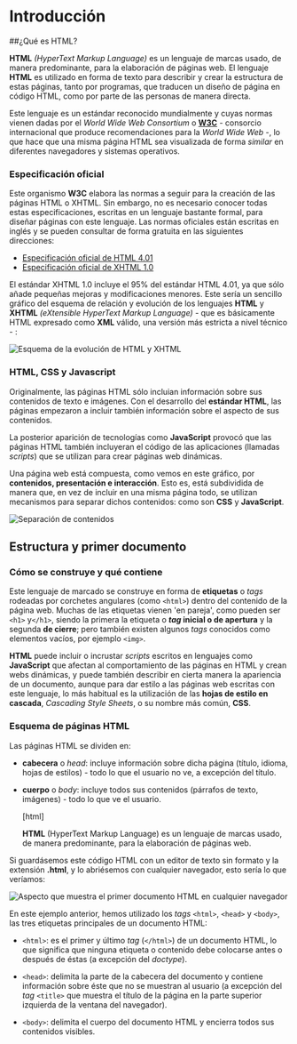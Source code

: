# Introducción

##¿Qué es HTML?

**HTML** *(HyperText Markup Language)* es un lenguaje de marcas usado, de manera predominante, para la elaboración de páginas web. El lenguaje **HTML** es utilizado en forma de texto para describir y crear la estructura de estas páginas, tanto por programas, que traducen un diseño de página en código HTML, como por parte de las personas de manera directa.

Este lenguaje es un estándar reconocido mundialmente y cuyas normas vienen dadas por el *World Wide Web Consortium* o [**W3C**](http://www.w3.org/) - consorcio internacional que produce recomendaciones para la *World Wide Web* -, lo que hace que una misma página HTML sea visualizada de forma *similar* en diferentes navegadores y sistemas operativos.

### Especificación oficial

Este organismo **W3C** elabora las normas a seguir para la creación de las páginas HTML o XHTML. Sin embargo, no es necesario conocer todas estas especificaciones, escritas en un lenguaje bastante formal, para diseñar páginas con este lenguaje.  Las normas oficiales están escritas en inglés y se pueden consultar de forma gratuita en las siguientes direcciones:

- [Especificación oficial de HTML 4.01](http://www.w3.org/TR/html401/)
- [Especificación oficial de XHTML 1.0](http://www.w3.org/TR/xhtml1/)

El estándar XHTML 1.0 incluye el 95% del estándar HTML 4.01, ya que sólo añade pequeñas mejoras y modificaciones menores. Este sería un sencillo gráfico del esquema de relación y evolución de los lenguajes **HTML** y **XHTML** *(eXtensible HyperText Markup Language)* - que es básicamente HTML expresado como **XML** válido, una versión más estricta a nivel técnico - :

![Esquema de la evolución de HTML y XHTML](cap02/xhtml.png)

### HTML, CSS y Javascript

Originalmente, las páginas HTML sólo incluian información sobre sus contenidos de texto e imágenes. Con el desarrollo del **estándar HTML**, las páginas empezaron a incluir también información sobre el aspecto de sus contenidos.

La posterior aparición de tecnologías como **JavaScript** provocó que las páginas HTML también incluyeran el código de las aplicaciones (llamadas *scripts*) que se utilizan para crear páginas web dinámicas.

Una página web está compuesta, como vemos en este gráfico, por **contenidos, presentación e interacción**. Esto es, está subdividida de manera que, en vez de incluir en una misma página todo, se utilizan mecanismos para separar dichos contenidos: como son **CSS** y **JavaScript**.

![Separación de contenidos](cap02/contenidos.png)

## Estructura y primer documento

### Cómo se construye y qué contiene

Este lenguaje de marcado se construye en forma de **etiquetas** o *tags* rodeadas por corchetes angulares (como `<html>`) dentro del contenido de la página web.
Muchas de las etiquetas vienen 'en pareja', como pueden ser `<h1>` y`</h1>`, siendo la primera la etiqueta o __*tag* inicial o de apertura__ y la segunda __de cierre__; pero también existen algunos *tags* conocidos como elementos vacíos, por ejemplo `<img>`.

**HTML** puede incluir o incrustar *scripts* escritos en lenguajes como **JavaScript** que afectan al comportamiento de las páginas en HTML y crean webs dinámicas, y puede también describir en cierta manera la apariencia de un documento, aunque para dar estilo a las páginas web escritas con este lenguaje, lo más habitual es la utilización de las **hojas de estilo en cascada**, *Cascading Style Sheets*, o su nombre más común, **CSS**.

### Esquema de páginas HTML

Las páginas HTML se dividen en:

- **cabecera** o *head*: incluye información sobre dicha página (título, idioma, hojas de estilos) - todo lo que el usuario no ve, a excepción del título.
- **cuerpo** o *body*: incluye todos sus contenidos (párrafos de texto, imágenes) - todo lo que ve el usuario.

    [html]
    <html>
    	<head>
    	   <title>Documento HTML</title>
    	</head>
    	<body>
    	   <p><b>HTML</b> (HyperText Markup Language) es un lenguaje
            de marcas usado, de manera predominante, para la elaboración
            de páginas web.</p>
    	</body>
    </html>

Si guardásemos este código HTML con un editor de texto sin formato y la extensión **.html**, y lo abriésemos con cualquier navegador, esto sería lo que veríamos:

![Aspecto que muestra el primer documento HTML en cualquier navegador](cap02/html_intro_example.png)

En este ejemplo anterior, hemos utilizado los *tags* `<html>`, `<head>` y `<body>`, las tres etiquetas principales de un documento HTML:

- `<html>`: es el primer y último *tag* (`</html>`) de un documento HTML, lo que significa que ninguna etiqueta o contenido debe colocarse antes o después de éstas (a excepción del *doctype*).

- `<head>`: delimita la parte de la cabecera del documento y contiene información sobre éste que no se muestran al usuario (a excepción del *tag* `<title>` que muestra el título de la página en la parte superior izquierda de la ventana del navegador).

- `<body>`: delimita el cuerpo del documento HTML y encierra todos sus contenidos visibles.
